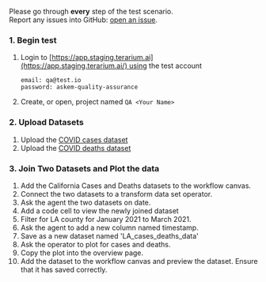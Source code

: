 Please go through **every** step of the test scenario.  
Report any issues into GitHub: [open an issue](https://github.com/DARPA-ASKEM/terarium/issues/new?assignees=&labels=bug%2C+Q%26A&template=qa-issue.md&title=%5BBUG%5D%3A+).

### 1. Begin test
1. Login to [https://app.staging.terarium.ai](https://app.staging.terarium.ai/) using the test account

    ```
    email: qa@test.io
    password: askem-quality-assurance
    ```
    
2. Create, or open, project named `QA <Your Name>`

### 2. Upload Datasets

1. Upload the [COVID cases dataset ](https://drive.google.com/file/d/1fNIMwEGm1vfMV2fP-mdaPYAp9MOpa_jn/view?usp=drive_link)
2. Upload the [COVID deaths dataset](https://drive.google.com/file/d/1MfRUykL6tjYoxVRU88um2nMwxFYCVhjk/view?usp=drive_link)

### 3. Join Two Datasets and Plot the data
1. Add the California Cases and Deaths datasets to the workflow canvas. 
2. Connect the two datasets to a transform data set operator. 
3. Ask the agent the two datasets on date. 
4. Add a code cell to view the newly joined dataset
5. Filter for LA county for January 2021 to March 2021. 
6. Ask the agent to add a new column named timestamp. 
7. Save as a new dataset named 'LA_cases_deaths_data'
8. Ask the operator to plot for cases and deaths.
9. Copy the plot into the overview page.
10. Add the dataset to the workflow canvas and preview the dataset. Ensure that it has saved correctly. 